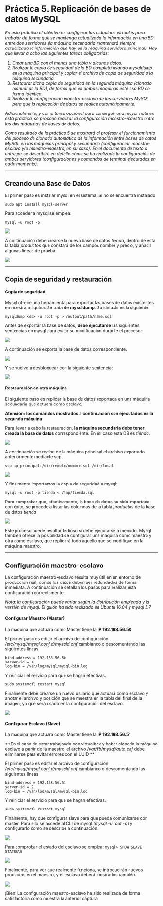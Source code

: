 # Práctica 5. Replicación de bases de datos MySQL

*En esta práctica el objetivo es configurar las máquinas virtuales para trabajar de forma
que se mantenga actualizada la información en una BD entre dos servidores (la
máquina secundaria mantendrá siempre actualizada la información que hay en la
máquina servidora principal).
Hay que llevar a cabo las siguientes tareas obligatorias:*
1. *Crear una BD con al menos una tabla y algunos datos.*
2. *Realizar la copia de seguridad de la BD completa usando mysqldump en la
máquina principal y copiar el archivo de copia de seguridad a la máquina
secundaria.*
3. *Restaurar dicha copia de seguridad en la segunda máquina (clonado manual
de la BD), de forma que en ambas máquinas esté esa BD de forma idéntica.*
4. *Realizar la configuración maestro-esclavo de los servidores MySQL para que la
replicación de datos se realice automáticamente.*

*Adicionalmente, y como tarea opcional para conseguir una mayor nota en esta
práctica, se propone realizar la configuración maestro-maestro entre las dos máquinas
de bases de datos.*

*Como resultado de la práctica 5 se mostrará al profesor el funcionamiento del
proceso de clonado automático de la información entre bases de datos MySQL en las
máquinas principal y secundaria (configuración maestro-esclavo y/o maestro-maestro,
en su caso). En el documento de texto a entregar se describirá en detalle cómo se ha
realizado la configuración de ambos servidores (configuraciones y comandos de
terminal ejecutados en cada momento).*

----

## Creando una Base de Datos

El primer paso es instalar mysql en el sistema. Si no se encuentra instalado

`sudo apt install mysql-server`

Para acceder a mysql se emplea:

`mysql -u root -p`

![](./img/1.png)

A continuación debe crearse la nueva base de datos *tienda*, dentro de esta la tabla *productos* que constará de los campos nombre y precio, y añadir algunas líneas de prueba.

![](./img/2.png)

---

## Copia de seguridad y restauración

#### Copia de seguridad

Mysql ofrece una herramienta para exportar las bases de datos existentes en nuestra máquina. Se trata de **mysqldump**. Su sintaxis es la siguiente:

`mysqldump <db> -u root -p > /output/path/name.sql`

Antes de exportar la base de datos, **debe ejecutarse** las siguientes sentencias en mysql para evitar su modificación durante el proceso:

![](./img/4.png)

A continuación se exporta la base de datos correspondiente.

![](./img/3.png)

Y se vuelve a desbloquear con la siguiente sentencia:

![](./img/5.png)

#### Restauración en otra máquina

El siguiente paso es replicar la base de datos exportada en una máquina secundaria que actuará como esclavo. 

**Atención: los comandos mostrados a continuación son ejecutados en la segunda máquina**

Para llevar a cabo la restauración, **la máquina secundaria debe tener creada la base de datos** correspondiente. En mi caso esta DB es *tienda*.

![](./img/6.png)

A continuación se recibe de la máquina principal el archivo exportado anteriormente mediante scp.

`scp ip_principal:/dir/remoto/nombre.sql /dir/local`

![](./img/7.png)

Y finalmente importamos la copia de seguridad a mysql:

`mysql -u root -p tienda < /tmp/tienda.sql`

Para comprobar que, efectivamente, la base de datos ha sido importada con éxito, se procede a listar las columnas de la tabla *productos* de la base de datos *tienda*

![](./img/8.png)

Este proceso puede resultar tedioso si debe ejecutarse a menudo. Mysql también ofrece la posibilidad de configurar una máquina como maestro y otra como esclavo, que replicará todo aquello que se modifique en la máquina maestro.

----

## Configuración maestro-esclavo

La configuración maestro-esclavo resulta muy útil en un entorno de producción real, donde los datos deben ser redundados de forma inmediata. A continuación se detallan los pasos para realizar esta configuración correctamente.

*Nota: la configuración puede variar según la distribución empleada y la versión de mysql. El guión ha sido realizado en Ubuntu 16.04 y mysql 5.7*

#### Configurar Maestro (Master)

La máquina que actuará como Master tiene la **IP 192.168.56.50**

El primer paso es editar el archivo de configuración */etc/mysql/mysql.conf.d/mysqld.cnf* cambiando o descomentando las siguientes líneas

```
bind-address = 192.168.56.50
server-id = 1
log-bin = /var/log/mysql/mysql-bin.log
```

Y reiniciar el servicio para que se hagan efectivas.

`sudo systemctl restart mysql`

Finalmente debe crearse un nuevo usuario que actuará como esclavo y anotar el archivo y posición que se muestra en la tabla del final de la imágen, ya que será usado en la configuración del esclavo.

![](./img/9.png)


#### Configurar Esclavo (Slave)

La máquina que actuará como Master tiene la **IP 192.168.56.51**

**En el caso de estar trabajando con virtualbox y haber clonado la máquina esclavo a partir de la maestro, el archivo */var/lib/mysql/auto.cnf* debe eliminarse para evitar errores con el UUID **

El primer paso es editar el archivo de configuración */etc/mysql/mysql.conf.d/mysqld.cnf* cambiando o descomentando las siguientes líneas

```
bind-address = 192.168.56.51
server-id = 2
log-bin = /var/log/mysql/mysql-bin.log
```

Y reiniciar el servicio para que se hagan efectivas.

`sudo systemctl restart mysql`

Finalmente, hay que configurar slave para que pueda comunicarse con master. Para ello se accede al CLI de mysql (*mysql -u root -p*) y configurarlo como se describe a continuación.

![](./img/10.png)

Para comprobar el estado del esclavo se emplea:
`mysql> SHOW SLAVE STATUS\G`

![](./img/11.png)

Finalmente, para ver que realmente funciona, se introducirán nuevos productos en el maestro, y el esclavo deberá mostrarlos también.

![](./img/12.png)

¡Bien! La configuración maestro-esclavo ha sido realizada de forma satisfactoria como muestra la anterior captura.


